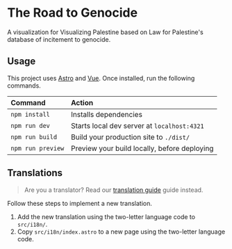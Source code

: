 # The Road to Genocide

A visualization for Visualizing Palestine based on Law for Palestine's database of incitement to genocide.

## Usage

This project uses [Astro](https://astro.build) and [Vue](https://vuejs.org/). Once installed, run the following commands.

| Command                   | Action                                           |
| :------------------------ | :----------------------------------------------- |
| `npm install`             | Installs dependencies                            |
| `npm run dev`             | Starts local dev server at `localhost:4321`      |
| `npm run build`           | Build your production site to `./dist/`          |
| `npm run preview`         | Preview your build locally, before deploying     |

## Translations

> Are you a translator? Read our [translation guide](./docs/translation) guide instead.

Follow these steps to implement a new translation.

1. Add the new translation using the two-letter language code to `src/i18n/`.
2. Copy `src/i18n/index.astro` to a new page using the two-letter language code.
